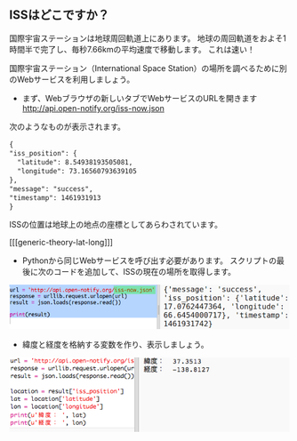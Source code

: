 ## ISSはどこですか？

国際宇宙ステーションは地球周回軌道上にあります。 地球の周回軌道をおよそ1時間半で完了し、毎秒7.66kmの平均速度で移動します。 これは速い！

国際宇宙ステーション（International Space Station）の場所を調べるために別のWebサービスを利用しましょう。

+ まず、Webブラウザの新しいタブでWebサービスのURLを開きます <a href="http://api.open-notify.org/iss-now.json" target="_blank">http://api.open-notify.org/iss-now.json</a>

次のようなものが表示されます。

    {
    "iss_position": {
      "latitude": 8.54938193505081, 
      "longitude": 73.16560793639105
    }, 
    "message": "success", 
    "timestamp": 1461931913
    }
    

ISSの位置は地球上の地点の座標としてあらわされています。

[[[generic-theory-lat-long]]]

+ Pythonから同じWebサービスを呼び出す必要があります。 スクリプトの最後に次のコードを追加して、ISSの現在の場所を取得します。

![スクリーンショット](images/iss-location.png)

+ 緯度と経度を格納する変数を作り、表示しましょう。

![スクリーンショット](images/iss-coordinates.png)